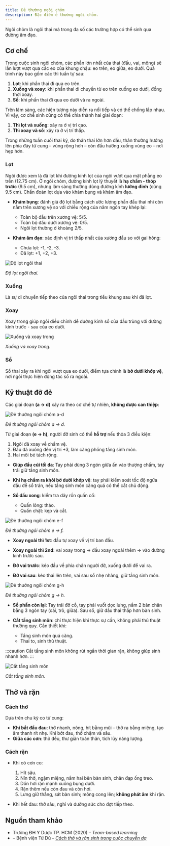 ```yaml
---
title: Đẻ thường ngôi chỏm
description: Đặc điểm ẻ thường ngôi chỏm.
---
```


Ngôi chỏm là ngôi thai mà trong đa số các trường hợp có thể sinh qua đường âm đạo.

## Cơ chế

Trong cuộc sinh ngôi chỏm, các phần lớn nhất của thai (đầu, vai, mông) sẽ lần lượt vượt qua các eo của khung chậu: eo trên, eo giữa, eo dưới. Quá trình này bao gồm các thì tuần tự sau:

1. **Lọt**: khi phần thai đi qua eo trên.
2. **Xuống và xoay**: khi phần thai di chuyển từ eo trên xuống eo dưới, đồng thời xoay.
3. **Sổ**: khi phần thai đi qua eo dưới và ra ngoài.

Trên lâm sàng, các hiện tượng này diễn ra nối tiếp và có thể chồng lấp nhau. Vì vậy, cơ chế sinh cũng có thể chia thành hai giai đoạn:

1. **Thì lọt và xuống**: xảy ra ở vị trí cao.
2. **Thì xoay và sổ**: xảy ra ở vị trí thấp.

Trong những tuần cuối thai kỳ, do thân thai lớn hơn đầu, thân thường hướng lên phía đáy tử cung – vùng rộng hơn – còn đầu hướng xuống vùng eo – nơi hẹp hơn.

### Lọt

Ngôi được xem là đã lọt khi đường kính lọt của ngôi vượt qua mặt phẳng eo trên (12.75 cm). Ở ngôi chỏm, đường kính lọt lý thuyết là **hạ chẩm - thóp trước** (9.5 cm), nhưng lâm sàng thường dùng đường kính **lưỡng đỉnh** (cũng 9.5 cm). Chẩn đoán lọt dựa vào khám bụng và khám âm đạo.

- **Khám bụng**: đánh giá độ lọt bằng cách ước lượng phần đầu thai nhi còn nằm trên xương vệ so với chiều rộng của năm ngón tay khép lại:

  - Toàn bộ đầu trên xương vệ: 5/5.
  - Toàn bộ đầu dưới xương vệ: 0/5.
  - Ngôi lọt thường ở khoảng 2/5.

- **Khám âm đạo**: xác định vị trí thấp nhất của xương đầu so với gai hông:
  - Chưa lọt: -1, -2, -3.
  - Đã lọt: +1, +2, +3.

![Độ lọt ngôi thai](./_images/de-thuong-ngoi-chom/do-lot-ngoi-thai.png)

_Độ lọt ngôi thai._

### Xuống

Là sự di chuyển tiếp theo của ngôi thai trong tiểu khung sau khi đã lọt.

### Xoay

Xoay trong giúp ngôi điều chỉnh để đường kính sổ của đầu trùng với đường kính trước - sau của eo dưới.

![Xuống và xoay trong](./_images/de-thuong-ngoi-chom/xuong-va-xoay-trong.png)

_Xuống và xoay trong._

### Sổ

Sổ thai xảy ra khi ngôi vượt qua eo dưới, điểm tựa chính là **bờ dưới khớp vệ**, nơi ngôi thực hiện động tác sổ ra ngoài.

## Kỹ thuật đỡ đẻ

Các giai đoạn **(a → d)** xảy ra theo cơ chế tự nhiên, **không được can thiệp**:

![Đẻ thường ngôi chỏm a-d](./_images/de-thuong-ngoi-chom/de-thuong-noi-chom-a-d.png)

_Đẻ thường ngôi chỏm a → d._

Từ giai đoạn **(e → h)**, người đỡ sinh có thể **hỗ trợ** nếu thỏa 3 điều kiện:

1. Ngôi đã xoay về chẩm vệ.
2. Đầu đã xuống đến vị trí +3, làm căng phồng tầng sinh môn.
3. Hai môi bé tách rộng.

- **Giúp đầu cúi tối đa**: Tay phải dùng 3 ngón giữa ấn vào thượng chẩm, tay trái giữ tầng sinh môn.
- **Khi hạ chẩm ra khỏi bờ dưới khớp vệ**: tay phải kiểm soát tốc độ ngửa đầu để sổ trán, nếu tầng sinh môn căng quá có thể cắt chủ động.
- **Sổ đầu xong**: kiểm tra dây rốn quấn cổ:

  - Quấn lỏng: tháo.
  - Quấn chặt: kẹp và cắt.

![Đẻ thường ngôi chỏm e-f](./_images/de-thuong-ngoi-chom/de-thuong-noi-chom-e-f.png)

_Đẻ thường ngôi chỏm e → f._

- **Xoay ngoài thì 1st**: đầu tự xoay về vị trí ban đầu.
- **Xoay ngoài thì 2nd**: vai xoay trong → đầu xoay ngoài thêm → vào đường kính trước sau.

- **Đỡ vai trước**: kéo đầu về phía chân người đỡ, xuống dưới để vai ra.
- **Đỡ vai sau**: kéo thai lên trên, vai sau sổ nhẹ nhàng, giữ tầng sinh môn.

![Đẻ thường ngôi chỏm g-h](./_images/de-thuong-ngoi-chom/de-thuong-noi-chom-g-h.png)

_Đẻ thường ngôi chỏm g → h._

- **Sổ phần còn lại**: Tay trái đỡ cổ, tay phải vuốt dọc lưng, nắm 2 bàn chân bằng 3 ngón tay (cái, trỏ, giữa). Sau sổ, giữ đầu thai thấp hơn bàn sinh.

- **Cắt tầng sinh môn**: chỉ thực hiện khi thực sự cần, không phải thủ thuật thường quy. Cần thiết khi:

  - Tầng sinh môn quá căng.
  - Thai to, sinh thủ thuật.

:::caution
Cắt tầng sinh môn không rút ngắn thời gian rặn, không giúp sinh nhanh hơn.
:::

![Cắt tầng sinh môn](./_images/de-thuong-ngoi-chom/cat-tang-sinh-mon.png)

_Cắt tầng sinh môn._

## Thở và rặn

### Cách thở

Dựa trên chu kỳ co tử cung:

- **Khi bắt đầu đau**: thở nhanh, nông, hít bằng mũi – thở ra bằng miệng, tạo âm thanh rít nhẹ. Khi bớt đau, thở chậm và sâu.
- **Giữa các cơn**: thở đều, thư giãn toàn thân, tích lũy năng lượng.

### Cách rặn

- Khi có cơn co:

  1. Hít sâu.
  2. Nín thở, ngậm miệng, nắm hai bên bàn sinh, chân đạp ống treo.
  3. Dồn hơi rặn mạnh xuống bụng dưới.
  4. Rặn thêm nếu còn đau và còn hơi.
  5. Lưng giữ thẳng, sát bàn sinh; mông cong lên; **không phát âm** khi rặn.

- Khi hết đau: thở sâu, nghỉ và dưỡng sức cho đợt tiếp theo.

## Nguồn tham khảo

- Trường ĐH Y Dược TP. HCM (2020) – _Team-based learning_
- – Bệnh viện Từ Dũ – [_Cách thở và rặn sinh trong cuộc chuyển dạ_](https://tudu.com.vn/vn/y-hoc-thuong-thuc/suc-khoe-phu-nu/lam-me-an-toan/cham-soc-ba-me-mang-thai/cach-tho-va-ran-sinh-trong-cuoc-chuyen-da/)
